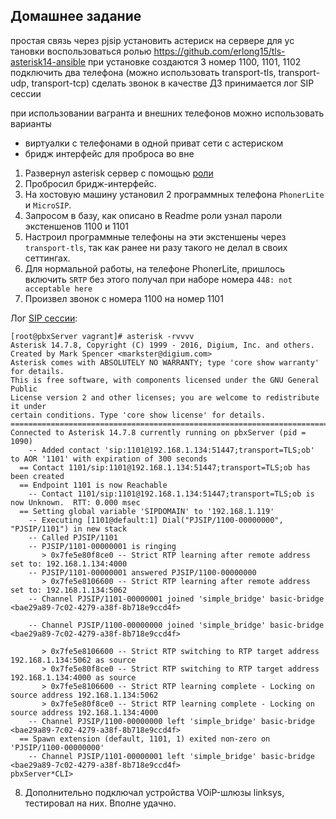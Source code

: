 ## Домашнее задание
простая связь через pjsip
установить астериск на сервере 
для ус тановки воспользоваться ролью https://github.com/erlong15/tls-asterisk14-ansible
при установке создаются 3 номер 1100, 1101, 1102
подключить два телефона (можно использовать transport-tls, transport-udp, transport-tcp)
сделать звонок
в качестве ДЗ принимается лог SIP сессии

при использовании вагранта и внешних телефонов можно использовать варианты
- виртуалки с телефонами в одной приват сети с астериском
- бридж интерфейс для проброса во вне


1. Развернул asterisk сервер с помощью [роли](https://github.com/erlong15/tls-asterisk14-ansible)
2. Пробросил бридж-интерфейс.
3. На хостовую машину установил 2 программных телефона `PhonerLite` и `MicroSIP`.
4. Запросом в базу, как описано в Readme роли узнал пароли экстеншенов 1100 и 1101
5. Настроил программные телефоны на эти экстеншены через `transport-tls`, так как ранее ни разу такого не делал в своих сеттингах.
6. Для нормальной работы, на телефоне PhonerLite, пришлось включить `SRTP` без этого получал при наборе номера `448: not acceptable here`
7. Произвел звонок с номера 1100 на номер 1101

Лог [SIP сессии](https://github.com/bootcd/Otus-linux-homework/blob/asterisk/Sip%20%D1%81%D0%B5%D1%81%D1%81%D0%B8%D1%8F.txt): 
```
[root@pbxServer vagrant]# asterisk -rvvvv
Asterisk 14.7.8, Copyright (C) 1999 - 2016, Digium, Inc. and others.
Created by Mark Spencer <markster@digium.com>
Asterisk comes with ABSOLUTELY NO WARRANTY; type 'core show warranty' for details.
This is free software, with components licensed under the GNU General Public
License version 2 and other licenses; you are welcome to redistribute it under
certain conditions. Type 'core show license' for details.
=========================================================================
Connected to Asterisk 14.7.8 currently running on pbxServer (pid = 1090)
    -- Added contact 'sip:1101@192.168.1.134:51447;transport=TLS;ob' to AOR '1101' with expiration of 300 seconds
  == Contact 1101/sip:1101@192.168.1.134:51447;transport=TLS;ob has been created
  == Endpoint 1101 is now Reachable
    -- Contact 1101/sip:1101@192.168.1.134:51447;transport=TLS;ob is now Unknown.  RTT: 0.000 msec
  == Setting global variable 'SIPDOMAIN' to '192.168.1.119'
    -- Executing [1101@default:1] Dial("PJSIP/1100-00000000", "PJSIP/1101") in new stack
    -- Called PJSIP/1101
    -- PJSIP/1101-00000001 is ringing
       > 0x7fe5e80f8ce0 -- Strict RTP learning after remote address set to: 192.168.1.134:4000
    -- PJSIP/1101-00000001 answered PJSIP/1100-00000000
       > 0x7fe5e8106600 -- Strict RTP learning after remote address set to: 192.168.1.134:5062
    -- Channel PJSIP/1101-00000001 joined 'simple_bridge' basic-bridge <bae29a89-7c02-4279-a38f-8b718e9ccd4f>

    -- Channel PJSIP/1100-00000000 joined 'simple_bridge' basic-bridge <bae29a89-7c02-4279-a38f-8b718e9ccd4f>

       > 0x7fe5e8106600 -- Strict RTP switching to RTP target address 192.168.1.134:5062 as source
       > 0x7fe5e80f8ce0 -- Strict RTP switching to RTP target address 192.168.1.134:4000 as source
       > 0x7fe5e8106600 -- Strict RTP learning complete - Locking on source address 192.168.1.134:5062
       > 0x7fe5e80f8ce0 -- Strict RTP learning complete - Locking on source address 192.168.1.134:4000
    -- Channel PJSIP/1100-00000000 left 'simple_bridge' basic-bridge <bae29a89-7c02-4279-a38f-8b718e9ccd4f>
  == Spawn extension (default, 1101, 1) exited non-zero on 'PJSIP/1100-00000000'
    -- Channel PJSIP/1101-00000001 left 'simple_bridge' basic-bridge <bae29a89-7c02-4279-a38f-8b718e9ccd4f>
pbxServer*CLI>

```
8. Дополнительно подключал устройства VOiP-шлюзы linksys, тестировал на них. Вполне удачно.
